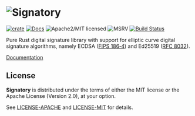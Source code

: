 # ![Signatory][logo]

[![crate][crate-image]][crate-link]
[![Docs][docs-image]][docs-link]
![Apache2/MIT licensed][license-image]
![MSRV][rustc-image]
[![Build Status][build-image]][build-link]

Pure Rust digital signature library with support for elliptic curve digital
signature algorithms, namely ECDSA ([FIPS 186‑4]) and Ed25519 ([RFC 8032]).

[Documentation][docs-link]

## License

**Signatory** is distributed under the terms of either the MIT license or the
Apache License (Version 2.0), at your option.

See [LICENSE-APACHE](LICENSE-APACHE) and [LICENSE-MIT](LICENSE-MIT) for details.

[//]: # (badges)

[logo]: https://storage.googleapis.com/iqlusion-production-web/github/signatory/signatory.svg
[crate-image]: https://img.shields.io/crates/v/signatory.svg
[crate-link]: https://crates.io/crates/signatory
[docs-image]: https://docs.rs/signatory/badge.svg
[docs-link]: https://docs.rs/signatory/
[license-image]: https://img.shields.io/badge/license-Apache2.0/MIT-blue.svg
[rustc-image]: https://img.shields.io/badge/rustc-1.51+-blue.svg
[build-image]: https://github.com/iqlusioninc/crates/workflows/signatory/badge.svg?branch=main&event=push
[build-link]: https://github.com/iqlusioninc/crates/actions

[//]: # (general links)

[FIPS 186‑4]: https://csrc.nist.gov/publications/detail/fips/186/4/final
[RFC 8032]: https://tools.ietf.org/html/rfc8032
